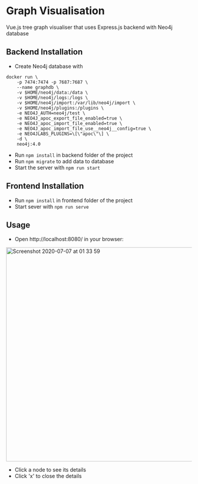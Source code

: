 # Graph Visualisation

Vue.js tree graph visualiser that uses Express.js backend with Neo4j database

## Backend Installation

- Create Neo4j database with

```
docker run \
    -p 7474:7474 -p 7687:7687 \
    --name graphdb \
    -v $HOME/neo4j/data:/data \
    -v $HOME/neo4j/logs:/logs \
    -v $HOME/neo4j/import:/var/lib/neo4j/import \
    -v $HOME/neo4j/plugins:/plugins \
    -e NEO4J_AUTH=neo4j/test \
    -e NEO4J_apoc_export_file_enabled=true \
    -e NEO4J_apoc_import_file_enabled=true \
    -e NEO4J_apoc_import_file_use__neo4j__config=true \
    -e NEO4JLABS_PLUGINS=\[\"apoc\"\] \
    -d \
    neo4j:4.0
```

- Run `npm install` in backend folder of the project
- Run `npm migrate` to add data to database
- Start the server with `npm run start`

## Frontend Installation

- Run `npm install` in frontend folder of the project
- Start sever with `npm run serve`

## Usage

- Open http://localhost:8080/ in your browser:

<img width="581" alt="Screenshot 2020-07-07 at 01 33 59" src="https://user-images.githubusercontent.com/42918058/86667704-2ca19800-bff2-11ea-8008-1e7c2de6e84e.png">

- Click a node to see its details 
- Click 'x' to close the details
